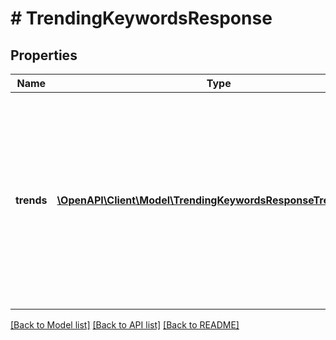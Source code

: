 # # TrendingKeywordsResponse

## Properties

Name | Type | Description | Notes
------------ | ------------- | ------------- | -------------
**trends** | [**\OpenAPI\Client\Model\TrendingKeywordsResponseTrendsInner[]**](TrendingKeywordsResponseTrendsInner.md) | The top trending keywords for the specified trend type in the requested region.&lt;br /&gt; Results are ordered, with the first element in the array representing the #1 top trend. | [optional]

[[Back to Model list]](../../README.md#models) [[Back to API list]](../../README.md#endpoints) [[Back to README]](../../README.md)
